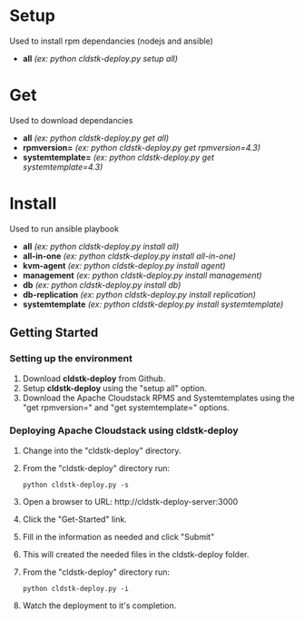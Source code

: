 # Setup

Used to install rpm dependancies (nodejs and ansible) 

- **all**  *(ex: python cldstk-deploy.py setup all)*

# Get

Used to download dependancies 

- **all** *(ex: python cldstk-deploy.py get all)*
- **rpmversion=** *(ex: python cldstk-deploy.py get rpmversion=4.3)*
- **systemtemplate=** *(ex: python cldstk-deploy.py get systemtemplate=4.3)*

# Install

Used to run ansible playbook 

- **all** *(ex: python cldstk-deploy.py install all)*
- **all-in-one** *(ex: python cldstk-deploy.py install all-in-one)*
- **kvm-agent** *(ex: python cldstk-deploy.py install agent)*
- **management** *(ex: python cldstk-deploy.py install management)*
- **db** *(ex: python cldstk-deploy.py install db)*
- **db-replication** *(ex: python cldstk-deploy.py install replication)*
- **systemtemplate** *(ex: python cldstk-deploy.py install systemtemplate)*

## Getting Started

### Setting up the environment

1. Download **cldstk-deploy** from Github.
2. Setup **cldstk-deploy** using the "setup all" option.
3. Download the Apache Cloudstack RPMS and Systemtemplates using the "get rpmversion=" and "get systemtemplate=" options.

### Deploying Apache Cloudstack using cldstk-deploy

1. Change into the "cldstk-deploy" directory.
2. From the "cldstk-deploy" directory run: 

    `python cldstk-deploy.py -s`

3. Open a browser to URL: http://cldstk-deploy-server:3000
4. Click the "Get-Started" link.
5. Fill in the information as needed and click "Submit"
6. This will created the needed files in the cldstk-deploy folder.
7. From the "cldstk-deploy" directory run: 

    `python cldstk-deploy.py -i`

8. Watch the deployment to it's completion.

